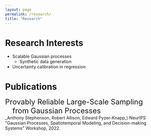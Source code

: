 ```yaml
---
layout: page
permalink: /research/
title: "Research"
---
```


<!-- <style>
ul {
   list-style: none;
   margin-left: 0;
   padding-left: 1em;
   text-indent: -1em;
}
   <\style> -->

# Research Interests

* Scalable Gaussian processes
  - Synthetic data generation
* Uncertainty calibration in regression

# Publications

  <li style="font-size: 18pt; list-style: none; padding-left: 1em; text-indent: -1em;"> Provably Reliable Large-Scale Sampling from Gaussian Processes </li>
_Anthony Stephenson, Robert Allison, Edward Pyzer-Knapp_\
  NeurIPS "Gaussian Processes, Spatiotemporal Modeling, and Decision-making Systems" Workshop, 2022.

 
